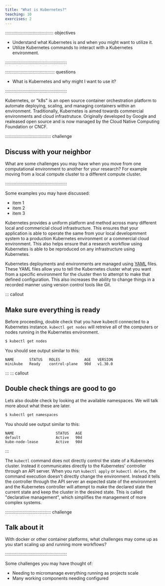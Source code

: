 ```yaml
---
title: "What is Kubernetes?"
teaching: 10
exercises: 2
---
```


::::::::::::::::::::::::::::::::::::::: objectives

- Understand what Kubernetes is and when you might want to utilize it.
- Utilize Kubernetes commands to interact with a Kubernetes environment.

::::::::::::::::::::::::::::::::::::::::::::::::::

:::::::::::::::::::::::::::::::::::::::: questions

- What is Kubernetes and why might I want to use it?

::::::::::::::::::::::::::::::::::::::::::::::::::


Kubernetes, or "k8s" is an open source container orchestration platform to automate deploying, scaling, and managing containers within an environment. 
Traditionally, Kubernetes is aimed towards commercial environments and cloud infrastrutuce.
Originally developed by Google and realeased open source and is now managed by the Cloud Native Computing Foundation or CNCF. 


::::::::::::::::::::::::::::::::::::: challenge

## Discuss with your neighbor

What are some challenges you may have when you move from one computational environment to another for your research?
For example moving from a local compute cluster to a different compute cluster.

::::::::::::::::::::::::::::::::::::::::::::::::::

Some examples you may have discussed:

- item 1
- item 2
- item 3

Kubernetes provides a uniform platform and method across many different local and commericial cloud infrastructure. This ensures that your application is able to operate the same from your local developmment system to a production Kubernetes environment or a commercial cloud environment. This also helps ensure that a research workflow using Kubernetes is able to be reproduced on any infrastructure using Kubernetes.

Kubernetes deployments and environments are managed using [YAML](https://www.redhat.com/en/topics/automation/what-is-yaml) files. These YAML files allow you to tell the Kubernetes cluster what you want from a specific environment for the cluster then to attempt to make that defined configuration. This also increases the ability to change things in a recorded manner using version control tools like Git. 



::: callout

## Make sure everything is ready

Before proceeding, double check that you have kubectl connected to a Kubernetes instance. `kubectl get nodes` will retreive all of the computers or nodes running in the Kubernetes environment. 

```bash
$ kubectl get nodes
```

You should see output similar to this:

```output
NAME       STATUS   ROLES           AGE   VERSION
minikube   Ready    control-plane   90d   v1.30.0
```
:::
::: callout
## Double check things are good to go
Lets also double check by looking at the available namespaces. We will talk more about what these are later. 

```bash
$ kubectl get namespaces
```

You should see output similar to this:

```output
NAME                   STATUS   AGE
default                Active   90d
kube-node-lease        Active   90d
```
:::

The `kubectl` command does not directly control the state of a Kubernetes cluster. Instead it communicates directly to the Kubernetes' controller through an API server. When you run `kubectl apply` or `kubectl delete`, the command execution doesn't directly change the environment. Instead it tells the controller through the API server an expected state of the environment and the Kubernetes controller will attempt to make the declared state the current state and keep the cluster in the desired state. This is called "declarative management", which simplifies the management of more complex systems. 

::::::::::::::::::::::::::::::::::::: challenge

## Talk about it

With docker or other container platforms, what challenges may come up as you start scaling up and running more workflows?

::::::::::::::::::::::::::::::::::::::::::::::::::

Some challenges you may have thought of:

- Needing to micromanage everything running as projects scale
- Many working components needing configured
 

